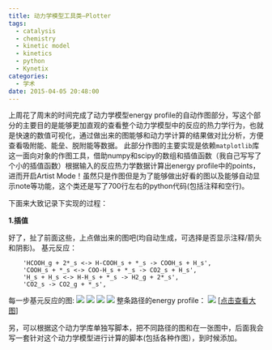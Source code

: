 ```yaml
---
title: 动力学模型工具类–Plotter
tags:
  - catalysis
  - chemistry
  - kinetic model
  - kinetics
  - python
  - Kynetix
categories:
  - 学术
date: 2015-04-05 20:48:00
---
```


上周花了周末的时间完成了动力学模型energy profile的自动作图部分，写这个部分的主要目的是能够更加直观的查看整个动力学模型中的反应的热力学行为，也就是快速的数值可视化，通过做出来的图能够和动力学计算的结果做对比分析，方便查看吸附能、能垒、脱附能等数据。
此部分作图的主要实现是依赖`matplotlib`库这一面向对象的作图工具，借助numpy和scipy的数组和插值函数（我自己写写了个小的插值函数）根据输入的反应热力学数据计算出energy profile中的points，进而开启Artist Mode！虽然只是作图但是为了能够做出好看的图以及能够自动显示note等功能，这个类还是写了700行左右的python代码(包括注释和空行)。

<!-- more -->

下面来大致记录下实现的过程：

**1.插值**

好了，扯了前面这些，上点做出来的图吧(均自动生成，可选择是否显示注释/箭头和阴影)。
基元反应：
```
    'HCOOH_g + 2*_s <-> H-COOH_s + *_s -> COOH_s + H_s',  
    'COOH_s + *_s <-> COO-H_s + *_s -> CO2_s + H_s',
    'H_s + H_s <-> H-H_s + *_s -> H2_g + 2*_s',
    'CO2_s -> CO2_g + *_s',
```
每一步基元反应的图:
![](0.gif)
![](1.gif)
![](2.gif)
![](3.gif)
整条路径的energy profile：
![](multi_energy_diagram.jpeg)
[[点击查看大图](2015/04/05/动力学模型工具类–Plotter/multi_energy_diagram.jpeg)]

另，可以根据这个动力学库单独写脚本，把不同路径的图和在一张图中，后面我会写一套针对这个动力学模型进行计算的脚本(包括各种作图），到时候添加。
